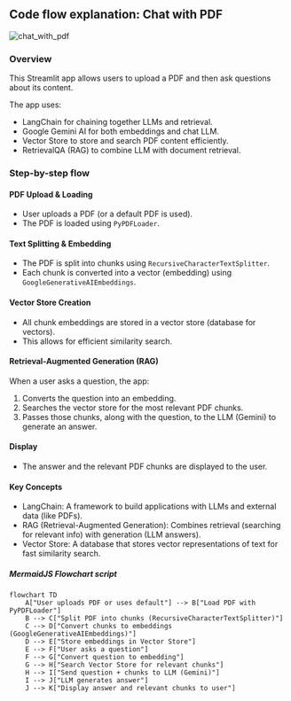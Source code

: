 ## Code flow explanation: Chat with PDF

![chat_with_pdf](https://github.com/user-attachments/assets/903ea6cc-3ae5-4921-b1bb-bf7d84a943be)


### Overview
This Streamlit app allows users to upload a PDF and then ask questions about its content. 

The app uses:
* LangChain for chaining together LLMs and retrieval.
* Google Gemini AI for both embeddings and chat LLM.
* Vector Store to store and search PDF content efficiently.
* RetrievalQA (RAG) to combine LLM with document retrieval.

### Step-by-step flow
#### PDF Upload & Loading
* User uploads a PDF (or a default PDF is used).
* The PDF is loaded using `PyPDFLoader`.

#### Text Splitting & Embedding
* The PDF is split into chunks using `RecursiveCharacterTextSplitter`.
* Each chunk is converted into a vector (embedding) using `GoogleGenerativeAIEmbeddings`.

#### Vector Store Creation
* All chunk embeddings are stored in a vector store (database for vectors).
* This allows for efficient similarity search.

#### Retrieval-Augmented Generation (RAG)
When a user asks a question, the app:
1. Converts the question into an embedding.
2. Searches the vector store for the most relevant PDF chunks.
3. Passes those chunks, along with the question, to the LLM (Gemini) to generate an answer.

#### Display
* The answer and the relevant PDF chunks are displayed to the user.

#### Key Concepts
* LangChain: A framework to build applications with LLMs and external data (like PDFs).
* RAG (Retrieval-Augmented Generation): Combines retrieval (searching for relevant info) with generation (LLM answers).
* Vector Store: A database that stores vector representations of text for fast similarity search.

##### MermaidJS Flowchart script
```
flowchart TD
    A["User uploads PDF or uses default"] --> B["Load PDF with PyPDFLoader"]
    B --> C["Split PDF into chunks (RecursiveCharacterTextSplitter)"]
    C --> D["Convert chunks to embeddings (GoogleGenerativeAIEmbeddings)"]
    D --> E["Store embeddings in Vector Store"]
    E --> F["User asks a question"]
    F --> G["Convert question to embedding"]
    G --> H["Search Vector Store for relevant chunks"]
    H --> I["Send question + chunks to LLM (Gemini)"]
    I --> J["LLM generates answer"]
    J --> K["Display answer and relevant chunks to user"]
```
